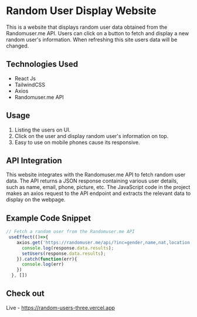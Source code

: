 # Random User Display Website

This is a website that displays random user data obtained from the Randomuser.me API. Users can click on a button to fetch and display a new random user's information. When refreshing this site users data will be changed.

## Technologies Used

- React Js 
- TailwindCSS
- Axios
- Randomuser.me API

## Usage

1. Listing the users on UI.
2. Click on the user and display random user's information on top.
3. Easy to use on mobile phones cause its responsive.

## API Integration

This website integrates with the Randomuser.me API to fetch random user data. The API returns a JSON response containing various user details, such as name, email, phone, picture, etc. The JavaScript code in the project makes an axios request to the API endpoint and extracts the relevant data to display on the webpage.

## Example Code Snippet

```javascript
// Fetch a random user from the Randomuser.me API
 useEffect(()=>{
    axios.get('https://randomuser.me/api/?inc=gender,name,nat,location,picture,email&results=20').then(response=>{
      console.log(response.data.results);
      setUsers(response.data.results);
    }).catch(function(err){
      console.log(err)
    })
  }, [])
```

## Check out
   
   Live - https://random-users-three.vercel.app